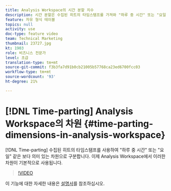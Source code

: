 ```yaml
---
title: Analysis Workspace의 시간 분할 치수
description: 시간 분할은 수집된 히트의 타임스탬프를 가져와 "하루 중 시간" 또는 "요일"과 같이 더 의미 있는 차원으로 구분합니다. 이제 Analysis Workspace에서 이러한 차원이 기본적으로 사용됩니다.
feature: 자유 형식 테이블
topics: null
activity: use
doc-type: feature video
team: Technical Marketing
thumbnail: 23727.jpg
kt: 1903
role: 비즈니스 전문가
level: 초급
translation-type: tm+mt
source-git-commit: f3b3fa7d91b0cb21005b57768ca23ed6700fcc03
workflow-type: tm+mt
source-wordcount: '93'
ht-degree: 21%

---
```



# [!DNL Time-parting] Analysis Workspace의 차원 {#time-parting-dimensions-in-analysis-workspace}

[!DNL Time-parting] 수집된 히트의 타임스탬프를 사용하여 &quot;하루 중 시간&quot; 또는 &quot;요일&quot; 같은 보다 의미 있는 차원으로 구분합니다. 이제 Analysis Workspace에서 이러한 차원이 기본적으로 사용됩니다.

>[!VIDEO](https://video.tv.adobe.com/v/23727/?quality=12)

이 기능에 대한 자세한 내용은 [설명서](https://marketing.adobe.com/resources/help/en_US/analytics/analysis-workspace/time-parting-dimensions.html)를 참조하십시오.
